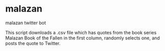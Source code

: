 # malazan
malazan twitter bot

This script downloads a .csv file which has quotes from the book series Malazan Book of the Fallen in the first column, 
randomly selects one, and posts the quote to Twitter.
